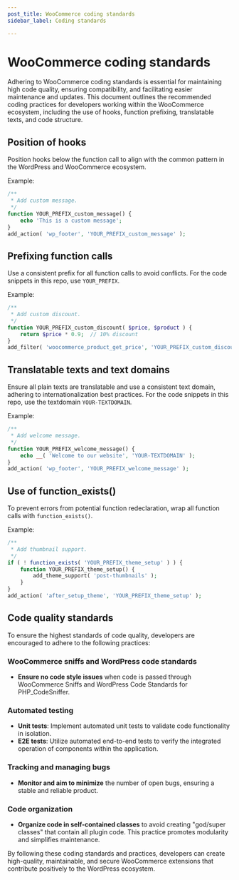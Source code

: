 ```yaml
---
post_title: WooCommerce coding standards
sidebar_label: Coding standards

---
```


# WooCommerce coding standards

Adhering to WooCommerce coding standards is essential for maintaining high code quality, ensuring compatibility, and facilitating easier maintenance and updates. This document outlines the recommended coding practices for developers working within the WooCommerce ecosystem, including the use of hooks, function prefixing, translatable texts, and code structure.


## Position of hooks

Position hooks below the function call to align with the common pattern in the WordPress and WooCommerce ecosystem.

Example:

```php
/**
 * Add custom message.
 */
function YOUR_PREFIX_custom_message() {
    echo 'This is a custom message';
}
add_action( 'wp_footer', 'YOUR_PREFIX_custom_message' );
```

## Prefixing function calls

Use a consistent prefix for all function calls to avoid conflicts. For the code snippets in this repo, use `YOUR_PREFIX`.

Example:

```php
/**
 * Add custom discount.
 */
function YOUR_PREFIX_custom_discount( $price, $product ) {
    return $price * 0.9;  // 10% discount
}
add_filter( 'woocommerce_product_get_price', 'YOUR_PREFIX_custom_discount', 10, 2 );
```

## Translatable texts and text domains

Ensure all plain texts are translatable and use a consistent text domain, adhering to internationalization best practices. For the code snippets in this repo, use the textdomain `YOUR-TEXTDOMAIN`.

Example:

```php
/**
 * Add welcome message.
 */
function YOUR_PREFIX_welcome_message() {
    echo __( 'Welcome to our website', 'YOUR-TEXTDOMAIN' );
}
add_action( 'wp_footer', 'YOUR_PREFIX_welcome_message' );
```

## Use of function_exists()

To prevent errors from potential function redeclaration, wrap all function calls with `function_exists()`.

Example:

```php
/**
 * Add thumbnail support.
 */
if ( ! function_exists( 'YOUR_PREFIX_theme_setup' ) ) {
    function YOUR_PREFIX_theme_setup() {
        add_theme_support( 'post-thumbnails' );
    }
}
add_action( 'after_setup_theme', 'YOUR_PREFIX_theme_setup' );
```

## Code quality standards

To ensure the highest standards of code quality, developers are encouraged to adhere to the following practices:

### WooCommerce sniffs and WordPress code standards

- **Ensure no code style issues** when code is passed through WooCommerce Sniffs and WordPress Code Standards for PHP_CodeSniffer.

### Automated testing

- **Unit tests**: Implement automated unit tests to validate code functionality in isolation.
- **E2E tests**: Utilize automated end-to-end tests to verify the integrated operation of components within the application.

### Tracking and managing bugs

- **Monitor and aim to minimize** the number of open bugs, ensuring a stable and reliable product.

### Code organization

- **Organize code in self-contained classes** to avoid creating "god/super classes" that contain all plugin code. This practice promotes modularity and simplifies maintenance.

By following these coding standards and practices, developers can create high-quality, maintainable, and secure WooCommerce extensions that contribute positively to the WordPress ecosystem.
